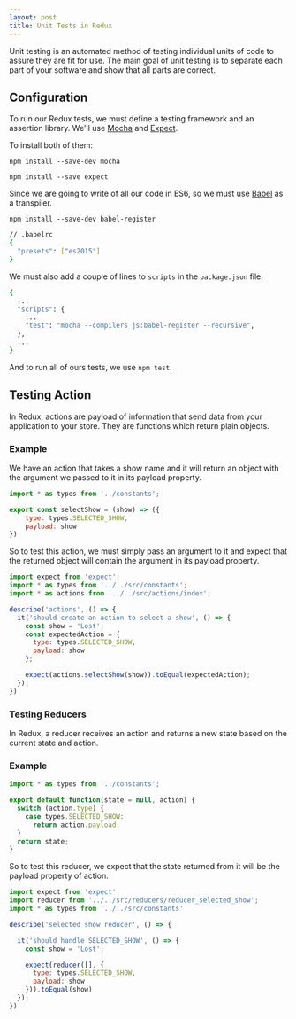 ```yaml
---
layout: post
title: Unit Tests in Redux
---
```


Unit testing is an automated method of testing individual units of code to assure they are fit for use. The main goal of unit testing is to separate each part of your software and show that all parts are correct.

## Configuration
To run our Redux tests, we must define a testing framework and an assertion library. We'll use [Mocha](http://mochajs.org/) and [Expect](https://www.npmjs.com/package/expect).

To install both of them:

`npm install --save-dev mocha`

`npm install --save expect`


Since we are going to write of all our code in ES6, so we must use [Babel](http://babeljs.io/) as a transpiler.

`npm install --save-dev babel-register`

```bash
// .babelrc
{
  "presets": ["es2015"]
}
```

We must also add a couple of lines to `scripts` in the `package.json` file:

```bash
{
  ...
  "scripts": {
    ...
    "test": "mocha --compilers js:babel-register --recursive",
  },
  ...
}
```
And to run all of ours tests, we use `npm test`.

## Testing Action
In Redux, actions are payload of information that send data from your application to your store. They are functions which return plain objects.

### Example
We have an action that takes a show name and it will return an object with the argument we passed to it in its payload property.

```javascript
import * as types from '../constants';

export const selectShow = (show) => ({
    type: types.SELECTED_SHOW,
    payload: show
})
```

So to test this action, we must simply pass an argument to it and expect that the returned object will contain the argument in its payload property.

```javascript
import expect from 'expect';
import * as types from '../../src/constants';
import * as actions from '../../src/actions/index';

describe('actions', () => {
  it('should create an action to select a show', () => {
    const show = 'Lost';
    const expectedAction = {
      type: types.SELECTED_SHOW,
      payload: show
    };

    expect(actions.selectShow(show)).toEqual(expectedAction);
  });
})
```

### Testing Reducers
In Redux, a reducer receives an action and returns a new state based on the current state and action.

### Example
```javascript
import * as types from '../constants';

export default function(state = null, action) {
  switch (action.type) {
    case types.SELECTED_SHOW:
      return action.payload;
  }
  return state;
}

```

So to test this reducer, we expect that the state returned from it will be the payload property of action.

```javascript
import expect from 'expect'
import reducer from '../../src/reducers/reducer_selected_show';
import * as types from '../../src/constants'

describe('selected show reducer', () => {

  it('should handle SELECTED_SHOW', () => {
    const show = 'Lost';

    expect(reducer([], {
      type: types.SELECTED_SHOW,
      payload: show
    })).toEqual(show)
  });
})
```
